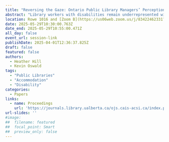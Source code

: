 ```yaml
---
title: "Reversing the Gaze: Ontario Public Library Managers’ Perception of and Experience with Accommodation for Disability"
abstract: "Library workers with disabilities remain underrepresented within libraries. This research investigates this problem by turning its gaze towards library managers who provide accommodations in the workplace to their staff. Preliminary findings indicate a strong interest in providing accommodation in the interview process and in the workplace, but a tendency not to signal that openness. Ideas for better signalling desire and willingness to accommodate for disability are recommended."
location: Rowe 1016 and [Zoom B](https://us06web.zoom.us/j/83422462331?pwd=C3h8KTen5KKaTk2rPZkFhkrqRrmOv6.1)
date: 2025-05-29T10:30:00.763Z
date_end: 2025-05-29T10:55:00.471Z
all_day: false
event_url: session-link
publishDate: 2025-04-01T12:36:37.825Z
draft: false
featured: false
authors:
  - Heather Hill
  - Kevin Oswald
tags:
  - "Public Libraries"
  - "Accommodation"
  - "Disability"
categories:
  - Papers
links:
  - name: Proceedings
    url: 'https://journals.library.ualberta.ca/ojs.cais-acsi.ca/index.php/cais-asci/article/view/1947'
url-slides: ''
#image:
##  filename: featured
##  focal_point: Smart
##  preview_only: false
---
```

